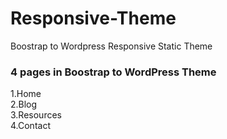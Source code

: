 # Responsive-Theme
Boostrap to Wordpress Responsive Static Theme
### 4 pages in Boostrap to WordPress Theme
1.Home
<br>
2.Blog
<br>
3.Resources
<br>
4.Contact
